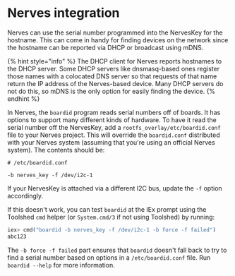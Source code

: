 # Nerves integration

Nerves can use the serial number programmed into the NervesKey for the hostname. This can come in handy for finding devices on the network since the hostname can be reported via DHCP or broadcast using mDNS.

{% hint style="info" %}
The DHCP client for Nerves reports hostnames to the DHCP server. Some DHCP servers like dnsmasq-based ones register those names with a colocated DNS server so that requests of that name return the IP address of the Nerves-based device. Many DHCP servers do not do this, so mDNS is the only option for easily finding the device.
{% endhint %}

In Nerves, the `boardid` program reads serial numbers off of boards. It has options to support many different kinds of hardware. To have it read the serial number off the NervesKey, add a `rootfs_overlay/etc/boardid.conf` file to your Nerves project. This will override the `boardid.conf` distributed with your Nerves system \(assuming that you're using an official Nerves system\). The contents should be:

```text
# /etc/boardid.conf

-b nerves_key -f /dev/i2c-1
```

If your NervesKey is attached via a different I2C bus, update the `-f` option accordingly.

If this doesn't work, you can test `boardid` at the IEx prompt using the Toolshed `cmd` helper \(or `System.cmd/3` if not using Toolshed\) by running:

```elixir
iex> cmd("boardid -b nerves_key -f /dev/i2c-1 -b force -f failed")
abc123
```

The `-b force -f failed` part ensures that `boardid` doesn't fall back to try to find a serial number based on options in a `/etc/boardid.conf` file. Run `boardid --help` for more information.


